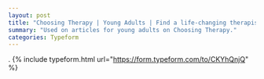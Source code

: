 ```yaml
---
layout: post
title: "Choosing Therapy | Young Adults | Find a life-changing therapist."
summary: "Used on articles for young adults on Choosing Therapy."
categories: Typeform
---
```

.
{% include typeform.html url="https://form.typeform.com/to/CKYhQnjQ" %}
